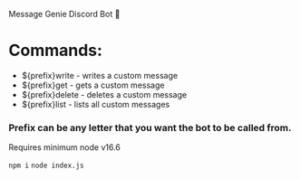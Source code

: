 Message Genie Discord Bot 🧞

# Commands:

*    ${prefix}write <name> <value> - writes a custom message
*    ${prefix}get <name> - gets a custom message
*    ${prefix}delete <name> - deletes a custom message
*    ${prefix}list - lists all custom messages
  
 ### Prefix can be any letter that you want the bot to be called from.
  
  Requires minimum node v16.6
  
  `npm i`
  `node index.js`
  
